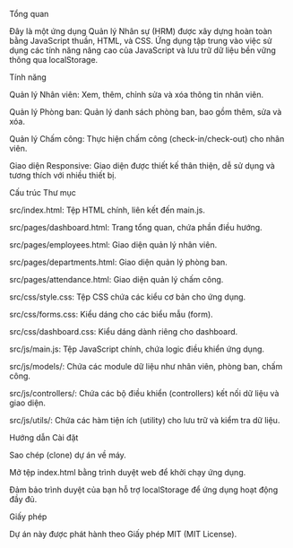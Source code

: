 Tổng quan

Đây là một ứng dụng Quản lý Nhân sự (HRM) được xây dựng hoàn toàn bằng JavaScript thuần, HTML, và CSS. Ứng dụng tập trung vào việc sử dụng các tính năng nâng cao của JavaScript và lưu trữ dữ liệu bền vững thông qua localStorage.

Tính năng

Quản lý Nhân viên: Xem, thêm, chỉnh sửa và xóa thông tin nhân viên.

Quản lý Phòng ban: Quản lý danh sách phòng ban, bao gồm thêm, sửa và xóa.

Quản lý Chấm công: Thực hiện chấm công (check-in/check-out) cho nhân viên.

Giao diện Responsive: Giao diện được thiết kế thân thiện, dễ sử dụng và tương thích với nhiều thiết bị.

Cấu trúc Thư mục

src/index.html: Tệp HTML chính, liên kết đến main.js.

src/pages/dashboard.html: Trang tổng quan, chứa phần điều hướng.

src/pages/employees.html: Giao diện quản lý nhân viên.

src/pages/departments.html: Giao diện quản lý phòng ban.

src/pages/attendance.html: Giao diện quản lý chấm công.

src/css/style.css: Tệp CSS chứa các kiểu cơ bản cho ứng dụng.

src/css/forms.css: Kiểu dáng cho các biểu mẫu (form).

src/css/dashboard.css: Kiểu dáng dành riêng cho dashboard.

src/js/main.js: Tệp JavaScript chính, chứa logic điều khiển ứng dụng.

src/js/models/: Chứa các module dữ liệu như nhân viên, phòng ban, chấm công.

src/js/controllers/: Chứa các bộ điều khiển (controllers) kết nối dữ liệu và giao diện.

src/js/utils/: Chứa các hàm tiện ích (utility) cho lưu trữ và kiểm tra dữ liệu.

Hướng dẫn Cài đặt

Sao chép (clone) dự án về máy.

Mở tệp index.html bằng trình duyệt web để khởi chạy ứng dụng.

Đảm bảo trình duyệt của bạn hỗ trợ localStorage để ứng dụng hoạt động đầy đủ.

Giấy phép

Dự án này được phát hành theo Giấy phép MIT (MIT License).

